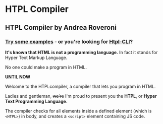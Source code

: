 # HTPL Compiler

## HTPL Compiler by Andrea Roveroni

### [Try some examples](https://roveroniandrea.github.io/HTPLcompiler/) - or you're looking for [Htpl-CLI](https://github.com/roveroniandrea/HTPLcompiler/tree/master/Htpl-CLI)?

**It's known that HTML is not a programming language.** In fact it stands for Hyper Text Markup Language.

No one could make a program in HTML.

**UNTIL NOW**

Welcome to the HTPLcompiler, a compiler that lets you program in HTML.

Ladies and gentleman, ~~we're~~ I'm proud to present you the **HTPL**, or **Hyper Text Programming Language**.

The compiler checks for all elements inside a defined element \(which is `<HTPL>`\) in body, and creates a `<script>` element containing JS code.

